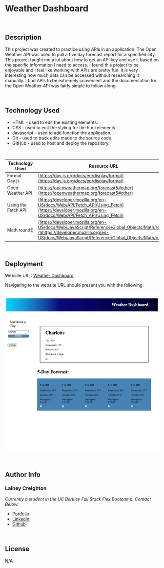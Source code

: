 # Weather Dashboard

<br>

## Description

This project was created to practice using APIs in an application. The Open Weather API was used to pull a five day forecast report for a specified city. This project taught me a lot about how to get an API key and use it based on the specific information I need to access. I found this project to be enjoyable and I feel like working with APIs are pretty fun. It is very interesting how much data can be accessed without researching it manually. I find APIs to be extremely convenient and the documentation for the Open Weather API was fairly simple to follow along. 

<br>

## Technology Used

- HTML - used to edit the existing elements.
- CSS - used to edit the styling for the html elements.
- Javascript - used to add function the application.
- Git - used to track edits made to the source code.
- GitHub - used to host and deploy the repository.

<br>

| Technology Used         | Resource URL           | 
| ------------- |-------------| 
| Format Day.js  | [https://day.js.org/docs/en/display/format](https://day.js.org/docs/en/display/format) | 
| Open Weather API    | [https://openweathermap.org/forecast5#other](https://openweathermap.org/forecast5#other)      |   
| Using the Fetch API | [https://developer.mozilla.org/en-US/docs/Web/API/Fetch_API/Using_Fetch](https://developer.mozilla.org/en-US/docs/Web/API/Fetch_API/Using_Fetch) | 
| Math.round()  | [https://developer.mozilla.org/en-US/docs/Web/JavaScript/Reference/Global_Objects/Math/round](hhttps://developer.mozilla.org/en-US/docs/Web/JavaScript/Reference/Global_Objects/Math/round) | 

<br>

## Deployment

Website URL: [Weather Dashboard](https://laineycreighton.github.io/weather-dashboard/)

Navigating to the website URL should present you with the following:

![alt text](./assets/images/weather-dashboard-screenshot.jpg)
  
  <br>

## Author Info

### Lainey Creighton

*Currently a student in the UC Berkley Full Stack Flex Bootcamp. Contact Below:* 

* [Portfolio](https://laineycreighton.github.io/portfolio/)
* [LinkedIn](https://www.linkedin.com/in/lainey-creighton/)
* [Github](https://github.com/laineycreighton)

<br>

## License

N/A
